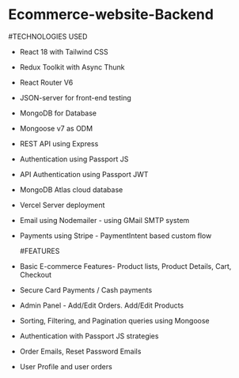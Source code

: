 ﻿# Ecommerce-website-Backend

#TECHNOLOGIES USED
- React 18 with Tailwind CSS                                                                           
- Redux Toolkit with Async Thunk
- React Router V6
- JSON-server for front-end testing                                                         
- MongoDB for Database
- Mongoose v7 as ODM
- REST API using Express
- Authentication using Passport JS
- API Authentication using Passport JWT
- MongoDB Atlas cloud database
- Vercel Server deployment
- Email using Nodemailer - using GMail SMTP system
- Payments using Stripe - PaymentIntent based custom flow

















  #FEATURES
- Basic E-commerce Features- Product lists, Product Details, Cart, Checkout 
- Secure Card Payments / Cash payments
- Admin Panel - Add/Edit Orders. Add/Edit Products
- Sorting, Filtering, and Pagination queries using Mongoose
- Authentication with Passport JS strategies
- Order Emails, Reset Password Emails
- User Profile and user orders







